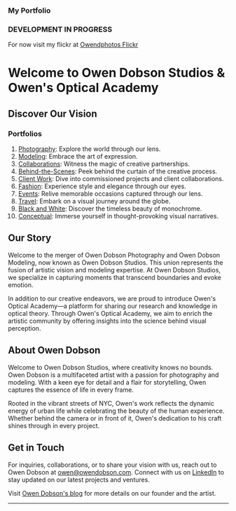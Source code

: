 ### My Portfolio

### DEVELOPMENT IN PROGRESS
For now visit my flickr at [Owendphotos Flickr](https://flickr.com/owendphotos)
# Welcome to Owen Dobson Studios & Owen's Optical Academy

## Discover Our Vision

### Portfolios

1. [Photography](/photography): Explore the world through our lens.
2. [Modeling](/modeling): Embrace the art of expression.
3. [Collaborations](/collaborations): Witness the magic of creative partnerships.
4. [Behind-the-Scenes](/behind-the-scenes): Peek behind the curtain of the creative process.
5. [Client Work](/client-work): Dive into commissioned projects and client collaborations.
6. [Fashion](/fashion): Experience style and elegance through our eyes.
7. [Events](/events): Relive memorable occasions captured through our lens.
8. [Travel](travel): Embark on a visual journey around the globe.
9. [Black and White](/black-and-white): Discover the timeless beauty of monochrome.
10. [Conceptual](/conceptual): Immerse yourself in thought-provoking visual narratives.

## Our Story

Welcome to the merger of Owen Dobson Photography and Owen Dobson Modeling, now known as Owen Dobson Studios. This union represents the fusion of artistic vision and modeling expertise. At Owen Dobson Studios, we specialize in capturing moments that transcend boundaries and evoke emotion.

In addition to our creative endeavors, we are proud to introduce Owen's Optical Academy—a platform for sharing our research and knowledge in optical theory. Through Owen's Optical Academy, we aim to enrich the artistic community by offering insights into the science behind visual perception.

## About Owen Dobson
Welcome to Owen Dobson Studios, where creativity knows no bounds. Owen Dobson is a multifaceted artist with a passion for photography and modeling. With a keen eye for detail and a flair for storytelling, Owen captures the essence of life in every frame.

Rooted in the vibrant streets of NYC, Owen's work reflects the dynamic energy of urban life while celebrating the beauty of the human experience. Whether behind the camera or in front of it, Owen's dedication to his craft shines through in every project.

## Get in Touch

For inquiries, collaborations, or to share your vision with us, reach out to Owen Dobson at [owen@owendobson.com](mailto:owen@owendobson.com). Connect with us on [LinkedIn](https://linkedin.com/in/owendob23) to stay updated on our latest projects and ventures.

Visit [Owen Dobson's blog](https://owendobson.com) for more details on our founder and the artist.

---
